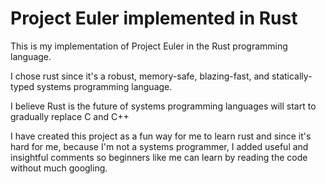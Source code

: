 # Project Euler implemented in Rust
This is my implementation of Project Euler in the Rust programming language.

I chose rust since it's a robust, memory-safe, blazing-fast, and statically-typed systems programming language.

I believe Rust is the future of systems programming languages will start to gradually replace C and C++

I have created this project as a fun way for me to learn rust and since it's hard for me, because I'm not a systems programmer, I added useful and insightful comments so beginners like me can learn by reading the code without much googling.

